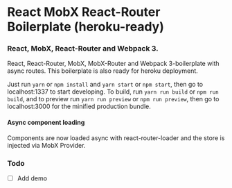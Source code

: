 # React MobX React-Router Boilerplate (heroku-ready)

### React, MobX, React-Router and Webpack 3.

React, React-Router, MobX, MobX-Router and Webpack 3-boilerplate with async routes. This boilerplate is also ready for heroku deployment.

Just run `yarn` or `npm install` and `yarn start` or `npm start`, then go to localhost:1337 to start developing.
To build, run `yarn run build` or `npm run build`, and to preview run `yarn run preview` or `npm run preview`, then go
to localhost:3000 for the minified production bundle.

#### Async component loading
Components are now loaded async with react-router-loader and the store is injected via MobX Provider. 

### Todo

- [ ] Add demo
